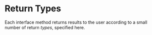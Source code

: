 # Return Types

Each interface method returns results to the user according to a small number of return *types*, specified here.